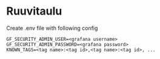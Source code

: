 # Ruuvitaulu

Create .env file with following config

```
GF_SECURITY_ADMIN_USER=<grafana username>
GF_SECURITY_ADMIN_PASSWORD=<grafana password>
KNOWN_TAGS=<tag name>:<tag id>,<tag name>:<tag id>, ...
```
